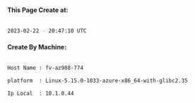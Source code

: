 
   
#### This Page Create at:

```bash

2023-02-22 - 20:47:10 UTC

```

#### Create By Machine:

```bash

Host Name : fv-az988-774

platform  : Linux-5.15.0-1033-azure-x86_64-with-glibc2.35

Ip Local  : 10.1.0.44

```

